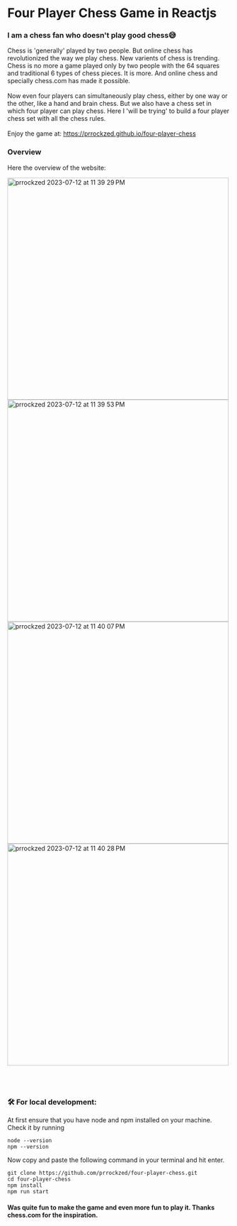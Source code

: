 # Four Player Chess Game in Reactjs


### I am a chess fan who doesn't play good chess😅

Chess is 'generally' played by two people. But online chess has revolutionized the way we play chess. New varients of chess is trending. Chess is no more a game played only by two people with the 64 squares and traditional 6 types of chess pieces. It is more. And online chess and specially chess.com has made it possible.<br>
<br>
Now even four players can simultaneously play chess, either by one way or the other, like a hand and brain chess. But we also have a chess set in which four player can play chess. Here I 'will be trying' to build a four player chess set with all the chess rules.<br>
<br>
Enjoy the game at: https://prrockzed.github.io/four-player-chess

### Overview
Here the overview of the website:

<img width="500" alt="prrockzed 2023-07-12 at 11 39 29 PM" src="https://github.com/prrockzed/four-player-chess/assets/97661506/c94a14bf-bad5-49da-987d-a46793325349">
<img width="500" alt="prrockzed 2023-07-12 at 11 39 53 PM" src="https://github.com/prrockzed/four-player-chess/assets/97661506/0fea0ff4-8f6c-4556-826f-c1beb57a754b">
<img width="500" alt="prrockzed 2023-07-12 at 11 40 07 PM" src="https://github.com/prrockzed/four-player-chess/assets/97661506/2d8ead16-2e24-47b8-b493-4b27c6391180">
<img width="500" alt="prrockzed 2023-07-12 at 11 40 28 PM" src="https://github.com/prrockzed/four-player-chess/assets/97661506/05241131-dfd5-420c-bb9f-526928487c2e">


<br><br>
### 🛠️ For local development:
At first ensure that you have node and npm installed on your machine.<br>
Check it by running 
```
node --version
npm --version
```
Now copy and paste the following command in your terminal and hit enter.
``` 
git clone https://github.com/prrockzed/four-player-chess.git
cd four-player-chess
npm install
npm run start
```

#### Was quite fun to make the game and even more fun to play it. Thanks chess.com for the inspiration.
